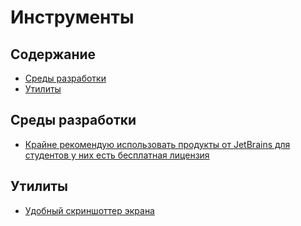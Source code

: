 # Инструменты

## Содержание

* [Среды разработки](#Среды-разработки)
* [Утилиты](#Утилиты)

## Среды разработки

* [Крайне рекомендую использовать продукты от JetBrains для студентов у них есть бесплатная лицензия](https://www.jetbrains.com/)

## Утилиты

* [Удобный скриншоттер экрана](http://app.prntscr.com/ru/index.html)
